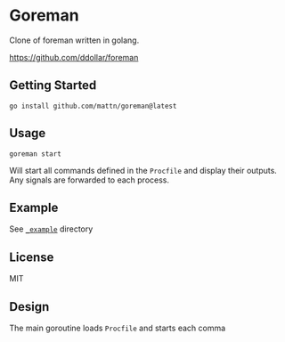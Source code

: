# Goreman

Clone of foreman written in golang.

https://github.com/ddollar/foreman

## Getting Started

    go install github.com/mattn/goreman@latest

## Usage

    goreman start

Will start all commands defined in the `Procfile` and display their outputs.
Any signals are forwarded to each process.

## Example

See [`_example`](_example/) directory

## License

MIT

## Design

The main goroutine loads `Procfile` and starts each comma